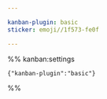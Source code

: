 ```yaml
---

kanban-plugin: basic
sticker: emoji//1f573-fe0f

---
```




%% kanban:settings
```
{"kanban-plugin":"basic"}
```
%%